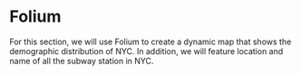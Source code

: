 # Folium

For this section, we will use Folium to create a dynamic map that shows the demographic distribution of NYC. In addition, we will feature location and name of all the subway station in NYC. 
